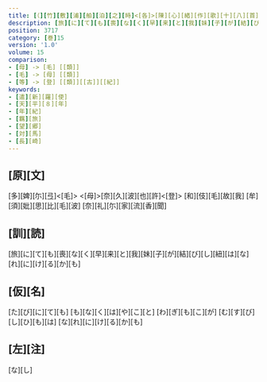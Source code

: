 ```yaml
---
title: [（][竹][敷][浦][舶][泊][之][時]<[各]>[陳][心][緒][作][歌][十][八][首][）]
description: [旅][に][て][も][喪][な][く][早][来][と][我][妹][子][が][結][び][し][紐][は][な][れ][に][け][る][か][も]
position: 3717
category: [巻]15
version: '1.0'
volume: 15
comparison:
- [母] -> [毛] [[類]]
- [毛] -> [母] [[類]]
- [等] -> [登] [[類]][[古]][[紀]]
keywords:
- [遣][新][羅][使]
- [天][平][８][年]
- [年][紀]
- [羈][旅]
- [望][郷]
- [対][馬]
- [長][崎]
---
```


## [原][文]

[多][婢][尓][弖]<[毛]> <[母]>[奈][久][波][也][許]<[登]> [和][伎][毛][故][我] [牟][須][妣][思][比][毛][波] [奈][礼][尓][家][流][香][聞]

## [訓][読]

[旅][に][て][も][喪][な][く][早][来][と][我][妹][子][が][結][び][し][紐][は][な][れ][に][け][る][か][も]

## [仮][名]

[た][び][に][て][も] [も][な][く][は][や][こ][と] [わ][ぎ][も][こ][が] [む][す][び][し][ひ][も][は] [な][れ][に][け][る][か][も]

## [左][注]

[な][し]
